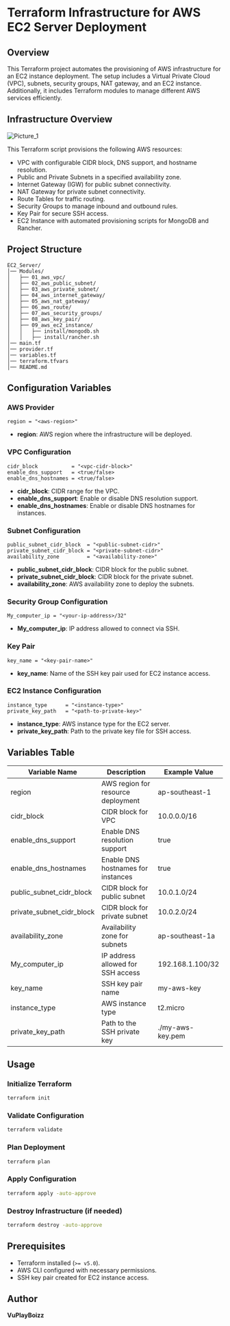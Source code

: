 # Terraform Infrastructure for AWS EC2 Server Deployment

## Overview
This Terraform project automates the provisioning of AWS infrastructure for an EC2 instance deployment. The setup includes a Virtual Private Cloud (VPC), subnets, security groups, NAT gateway, and an EC2 instance. Additionally, it includes Terraform modules to manage different AWS services efficiently.

## Infrastructure Overview
![Picture_1](https://github.com/user-attachments/assets/70cbb24a-ea78-45d2-9149-91db6b12601e)

This Terraform script provisions the following AWS resources:
- VPC with configurable CIDR block, DNS support, and hostname resolution.
- Public and Private Subnets in a specified availability zone.
- Internet Gateway (IGW) for public subnet connectivity.
- NAT Gateway for private subnet connectivity.
- Route Tables for traffic routing.
- Security Groups to manage inbound and outbound rules.
- Key Pair for secure SSH access.
- EC2 Instance with automated provisioning scripts for MongoDB and Rancher.

## Project Structure
```
EC2_Server/
│── Modules/
│   ├── 01_aws_vpc/
│   ├── 02_aws_public_subnet/
│   ├── 03_aws_private_subnet/
│   ├── 04_aws_internet_gateway/
│   ├── 05_aws_nat_gateway/
│   ├── 06_aws_route/
│   ├── 07_aws_security_groups/
│   ├── 08_aws_key_pair/
│   ├── 09_aws_ec2_instance/
│   │   ├── install/mongodb.sh
│   │   ├── install/rancher.sh
│── main.tf
│── provider.tf
│── variables.tf
│── terraform.tfvars
│── README.md
```

## Configuration Variables
### AWS Provider
```hcl
region = "<aws-region>"
```
- **region**: AWS region where the infrastructure will be deployed.

### VPC Configuration
```hcl
cidr_block           = "<vpc-cidr-block>"
enable_dns_support   = <true/false>
enable_dns_hostnames = <true/false>
```
- **cidr_block**: CIDR range for the VPC.
- **enable_dns_support**: Enable or disable DNS resolution support.
- **enable_dns_hostnames**: Enable or disable DNS hostnames for instances.

### Subnet Configuration
```hcl
public_subnet_cidr_block  = "<public-subnet-cidr>"
private_subnet_cidr_block = "<private-subnet-cidr>"
availability_zone         = "<availability-zone>"
```
- **public_subnet_cidr_block**: CIDR block for the public subnet.
- **private_subnet_cidr_block**: CIDR block for the private subnet.
- **availability_zone**: AWS availability zone to deploy the subnets.

### Security Group Configuration
```hcl
My_computer_ip = "<your-ip-address>/32"
```
- **My_computer_ip**: IP address allowed to connect via SSH.

### Key Pair
```hcl
key_name = "<key-pair-name>"
```
- **key_name**: Name of the SSH key pair used for EC2 instance access.

### EC2 Instance Configuration
```hcl
instance_type      = "<instance-type>"
private_key_path   = "<path-to-private-key>"
```
- **instance_type**: AWS instance type for the EC2 server.
- **private_key_path**: Path to the private key file for SSH access.

## Variables Table
| Variable Name                | Description                                      | Example Value          |
|------------------------------|--------------------------------------------------|------------------------|
| region                       | AWS region for resource deployment              | ap-southeast-1        |
| cidr_block                   | CIDR block for VPC                              | 10.0.0.0/16           |
| enable_dns_support           | Enable DNS resolution support                   | true                   |
| enable_dns_hostnames         | Enable DNS hostnames for instances              | true                   |
| public_subnet_cidr_block     | CIDR block for public subnet                    | 10.0.1.0/24           |
| private_subnet_cidr_block    | CIDR block for private subnet                   | 10.0.2.0/24           |
| availability_zone            | Availability zone for subnets                   | ap-southeast-1a       |
| My_computer_ip               | IP address allowed for SSH access               | 192.168.1.100/32      |
| key_name                     | SSH key pair name                               | my-aws-key            |
| instance_type                | AWS instance type                               | t2.micro              |
| private_key_path             | Path to the SSH private key                     | ./my-aws-key.pem      |

## Usage
### Initialize Terraform
```sh
terraform init
```

### Validate Configuration
```sh
terraform validate
```

### Plan Deployment
```sh
terraform plan
```

### Apply Configuration
```sh
terraform apply -auto-approve
```

### Destroy Infrastructure (if needed)
```sh
terraform destroy -auto-approve
```

## Prerequisites
- Terraform installed (`>= v5.0`).
- AWS CLI configured with necessary permissions.
- SSH key pair created for EC2 instance access.

## Author
**VuPlayBoizz**
